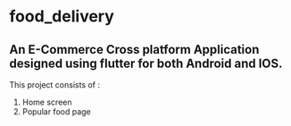 # food_delivery

## An E-Commerce Cross platform Application designed using flutter for both Android and IOS.

This project consists of :

1) Home screen
2) Popular food page
